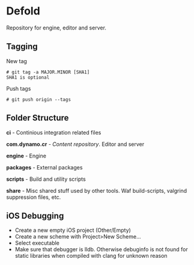 Defold
======

Repository for engine, editor and server.


Tagging
-------

New tag

    # git tag -a MAJOR.MINOR [SHA1]
    SHA1 is optional

Push tags

    # git push origin --tags


Folder Structure
----------------

**ci** - Continious integration related files

**com.dynamo.cr** - _Content repository_. Editor and server

**engine** - Engine

**packages** - External packages

**scripts** - Build and utility scripts

**share** - Misc shared stuff used by other tools. Waf build-scripts, valgrind suppression files, etc.

iOS Debugging
-------------

* Create a new empty iOS project (Other/Empty)
* Create a new scheme with Project>New Scheme...
* Select executable
* Make sure that debugger is lldb. Otherwise debuginfo is not found for static libraries when compiled with clang for unknown reason

